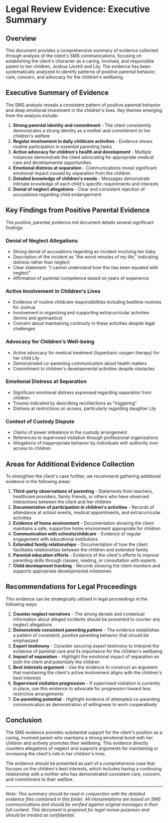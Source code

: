 # Legal Review Evidence: Executive Summary

## Overview

This document provides a comprehensive summary of evidence collected through analysis of the client's SMS communications, focusing on establishing the client's character as a caring, involved, and responsible parent to her children, Joshua (Joshi) and Lily. The evidence has been systematically analyzed to identify patterns of positive parental behavior, care, concern, and advocacy for the children's wellbeing.

## Executive Summary of Evidence

The SMS analysis reveals a consistent pattern of positive parental behavior and deep emotional investment in the children's lives. Key themes emerging from the analysis include:

1. **Strong parental identity and commitment** - The client consistently demonstrates a strong identity as a mother and commitment to her children's welfare
2. **Regular involvement in daily childcare activities** - Evidence shows routine participation in essential parenting tasks
3. **Active advocacy for children's health and development** - Multiple instances demonstrate the client advocating for appropriate medical care and developmental opportunities
4. **Emotional distress at separation** - Communications reveal significant emotional impact caused by separation from the children
5. **Detailed knowledge of children's needs** - Messages demonstrate intimate knowledge of each child's specific requirements and interests
6. **Denial of neglect allegations** - Clear and consistent rejection of accusations regarding child endangerment

## Key Findings from Positive Parental Evidence

The positive_parental_evidence.md document details several significant findings:

### Denial of Neglect Allegations
- Strong denial of accusations regarding an incident involving her baby
- Description of the incident as "the worst minutes of my life," indicating distress rather than neglect
- Clear statement: "I cannot understand how this has been equated with neglect"
- Affirmation of parental competence based on years of experience

### Active Involvement in Children's Lives
- Evidence of routine childcare responsibilities including bedtime routines for Joshua
- Involvement in organizing and supporting extracurricular activities (tennis and gymnastics)
- Concern about maintaining continuity in these activities despite legal challenges

### Advocacy for Children's Well-being
- Active advocacy for medical treatment (hyperbaric oxygen therapy) for her child Lily
- Demonstrated co-parenting communication about health matters
- Commitment to children's developmental activities despite obstacles

### Emotional Distress at Separation
- Significant emotional distress expressed regarding separation from children
- Trauma indicated by describing recollections as "triggering"
- Distress at restrictions on access, particularly regarding daughter Lily

### Context of Custody Dispute
- Claims of power imbalance in the custody arrangement
- References to supervised visitation through professional organizations
- Allegations of inappropriate behavior by individuals with authority over access to children

## Areas for Additional Evidence Collection

To strengthen the client's case further, we recommend gathering additional evidence in the following areas:

1. **Third-party observations of parenting** - Statements from teachers, healthcare providers, family friends, or others who have observed interactions between the client and her children
2. **Documentation of participation in children's activities** - Records of attendance at school events, medical appointments, and extracurricular activities
3. **Evidence of home environment** - Documentation showing the client maintains a safe, supportive home environment appropriate for children
4. **Communication with schools/childcare** - Evidence of regular engagement with educational institutions
5. **Extended family relationships** - Documentation of how the client facilitates relationships between the children and extended family
6. **Parental education efforts** - Evidence of the client's efforts to improve parenting skills through classes, reading, or consultation with experts
7. **Child development tracking** - Records showing the client monitors and supports appropriate developmental milestones

## Recommendations for Legal Proceedings

This evidence can be strategically utilized in legal proceedings in the following ways:

1. **Counter neglect narratives** - The strong denials and contextual information about alleged incidents should be presented to counter any neglect allegations
2. **Demonstrate consistent parenting pattern** - The evidence establishes a pattern of consistent, positive parenting behavior that should be emphasized
3. **Expert testimony** - Consider securing expert testimony to interpret the evidence of parental care and its importance for the children's wellbeing
4. **Impact of separation** - Highlight the emotional impact of separation on both the client and potentially the children
5. **Best interests argument** - Use the evidence to construct an argument that maintaining the client's active involvement aligns with the children's best interests
6. **Supervised visitation progression** - If supervised visitation is currently in place, use this evidence to advocate for progression toward less restrictive arrangements
7. **Co-parenting potential** - Highlight evidence of attempted co-parenting communication as demonstration of willingness to work cooperatively

## Conclusion

The SMS evidence provides substantial support for the client's position as a caring, involved parent who maintains a strong emotional bond with her children and actively promotes their wellbeing. This evidence directly counters allegations of neglect and supports arguments for maintaining or increasing the client's role in her children's lives.

The evidence should be presented as part of a comprehensive case that focuses on the children's best interests, which includes having a continuing relationship with a mother who has demonstrated consistent care, concern, and commitment to their welfare.

---

*Note: This summary should be read in conjunction with the detailed evidence files contained in this folder. All interpretations are based on SMS communications and should be verified against original messages in their full context. This document is prepared for legal review purposes and should be treated as confidential.*

